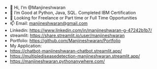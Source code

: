 - 👋 Hi, I’m @Manjineshwaran
- 👀 I’m Good at Python, Java, SQL. Completed IBM Certification 
- 🌱 Looking for Freelance or Part time or Full Time Opportunities
- 📫 Email: manjineshwaran@gmail.com
- Linkedin: https://www.linkedin.com/in/manjineshwaran-g-47242b1b7/
- streamlit: https://share.streamlit.io/user/manjineshwaran
- Portfolio: https://github.com/Manjineshwaran/Portfolio
- My Application:
- https://chatbot-manjineshwaran-chatbot.streamlit.app/
- https://multiplediseasedetection-manjineshwaran.streamlit.app/
- https://manjineshwaran.pythonanywhere.com/

<!---
Manjineshwaran/Manjineshwaran is a ✨ special ✨ repository because its `README.md` (this file) appears on your GitHub profile.
You can click the Preview link to take a look at your changes.
--->
